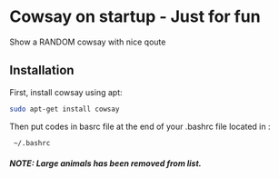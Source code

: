 # Cowsay on startup - Just for fun
Show a RANDOM cowsay with nice qoute

## Installation
First, install cowsay using apt:
```sh
sudo apt-get install cowsay
```
Then put codes in basrc file at the end of your .bashrc file located in :
```sh
 ~/.bashrc
```

##### NOTE: Large animals has been removed from list.